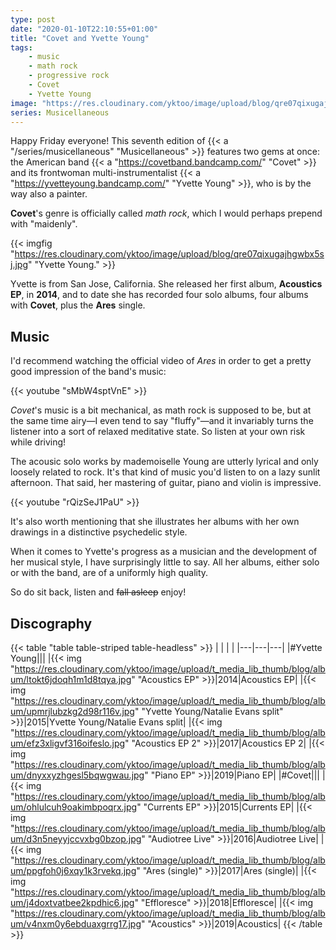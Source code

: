 ```yaml
---
type: post
date: "2020-01-10T22:10:55+01:00"
title: "Covet and Yvette Young"
tags:
    - music
    - math rock
    - progressive rock
    - Covet
    - Yvette Young
image: "https://res.cloudinary.com/yktoo/image/upload/blog/qre07qixugajhgwbx5sj.jpg"
series: Musicellaneous
---
```


Happy Friday everyone! This seventh edition of {{< a "/series/musicellaneous" "Musicellaneous" >}} features two gems at once: the American band {{< a "https://covetband.bandcamp.com/" "Covet" >}} and its frontwoman multi-instrumentalist {{< a "https://yvetteyoung.bandcamp.com/" "Yvette Young" >}}, who is by the way also a painter.

**Covet**'s genre is officially called *math rock*, which I would perhaps prepend with "maidenly".

<!--more-->

{{< imgfig "https://res.cloudinary.com/yktoo/image/upload/blog/qre07qixugajhgwbx5sj.jpg" "Yvette Young." >}}

Yvette is from San Jose, California. She released her first album, **Acoustics EP**, in **2014**, and to date she has recorded four solo albums, four albums with **Covet**, plus the **Ares** single.

## Music

I'd recommend watching the official video of *Ares* in order to get a pretty good impression of the band's music:

{{< youtube "sMbW4sptVnE" >}}

*Covet*'s music is a bit mechanical, as math rock is supposed to be, but at the same time airy—I even tend to say "fluffy"—and it invariably turns the listener into a sort of relaxed meditative state. So listen at your own risk while driving!

The acousic solo works by mademoiselle Young are utterly lyrical and only loosely related to rock. It's that kind of music you'd listen to on a lazy sunlit afternoon. That said, her mastering of guitar, piano and violin is impressive.

{{< youtube "rQizSeJ1PaU" >}}

It's also worth mentioning that she illustrates her albums with her own drawings in a distinctive psychedelic style.

When it comes to Yvette's progress as a musician and the development of her musical style, I have surprisingly little to say. All her albums, either solo or with the band, are of a uniformly high quality.

So do sit back, listen and ~~fall asleep~~ enjoy!

## Discography

{{< table "table table-striped table-headless" >}}
|   |   |   |
|---|---|---|
|#Yvette Young|||
|{{< img "https://res.cloudinary.com/yktoo/image/upload/t_media_lib_thumb/blog/album/ltokt6jdoqh1m1d8tqya.jpg" "Acoustics EP" >}}|2014|Acoustics EP|
|{{< img "https://res.cloudinary.com/yktoo/image/upload/t_media_lib_thumb/blog/album/upmrjlubzkg2d98r116v.jpg" "Yvette Young​/​Natalie Evans split" >}}|2015|Yvette Young​/​Natalie Evans split|
|{{< img "https://res.cloudinary.com/yktoo/image/upload/t_media_lib_thumb/blog/album/efz3xligvf316oifeslo.jpg" "Acoustics EP 2" >}}|2017|Acoustics EP 2|
|{{< img "https://res.cloudinary.com/yktoo/image/upload/t_media_lib_thumb/blog/album/dnyxxyzhgesl5bqwgwau.jpg" "Piano EP" >}}|2019|Piano EP|
|#Covet|||
|{{< img "https://res.cloudinary.com/yktoo/image/upload/t_media_lib_thumb/blog/album/ohlulcuh9oakimbpoqrx.jpg" "Currents EP" >}}|2015|Currents EP|
|{{< img "https://res.cloudinary.com/yktoo/image/upload/t_media_lib_thumb/blog/album/d3n5neyyjccvxbg0bzop.jpg" "Audiotree Live" >}}|2016|Audiotree Live|
|{{< img "https://res.cloudinary.com/yktoo/image/upload/t_media_lib_thumb/blog/album/ppgfoh0j6xqy1k3rvekq.jpg" "Ares (single)" >}}|2017|Ares (single)|
|{{< img "https://res.cloudinary.com/yktoo/image/upload/t_media_lib_thumb/blog/album/j4doxtvatbee2kpdhic6.jpg" "Effloresce" >}}|2018|Effloresce|
|{{< img "https://res.cloudinary.com/yktoo/image/upload/t_media_lib_thumb/blog/album/v4nxm0y6ebduaxgrrg17.jpg" "Acoustics" >}}|2019|Acoustics|
{{< /table >}}
